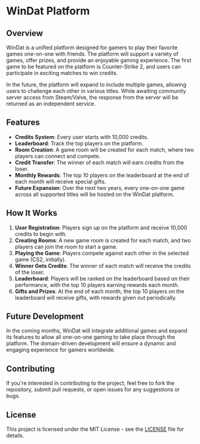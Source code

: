 # WinDat Platform

## Overview
WinDat is a unified platform designed for gamers to play their favorite games one-on-one with friends. The platform will support a variety of games, offer prizes, and provide an enjoyable gaming experience. The first game to be featured on the platform is Counter-Strike 2, and users can participate in exciting matches to win credits.

In the future, the platform will expand to include multiple games, allowing users to challenge each other in various titles. While awaiting community server access from Steam/Valve, the response from the server will be returned as an independent service.

## Features
- **Credits System**: Every user starts with 10,000 credits.
- **Leaderboard**: Track the top players on the platform.
- **Room Creation**: A game room will be created for each match, where two players can connect and compete.
- **Credit Transfer**: The winner of each match will earn credits from the loser.
- **Monthly Rewards**: The top 10 players on the leaderboard at the end of each month will receive special gifts.
- **Future Expansion**: Over the next two years, every one-on-one game across all supported titles will be hosted on the WinDat platform.

## How It Works
1. **User Registration**: Players sign up on the platform and receive 10,000 credits to begin with.
2. **Creating Rooms**: A new game room is created for each match, and two players can join the room to start a game.
3. **Playing the Game**: Players compete against each other in the selected game (CS2, initially). 
4. **Winner Gets Credits**: The winner of each match will receive the credits of the loser.
5. **Leaderboard**: Players will be ranked on the leaderboard based on their performance, with the top 10 players earning rewards each month.
6. **Gifts and Prizes**: At the end of each month, the top 10 players on the leaderboard will receive gifts, with rewards given out periodically.

## Future Development
In the coming months, WinDat will integrate additional games and expand its features to allow all one-on-one gaming to take place through the platform. The domain-driven development will ensure a dynamic and engaging experience for gamers worldwide.

## Contributing
If you're interested in contributing to the project, feel free to fork the repository, submit pull requests, or open issues for any suggestions or bugs.

## License
This project is licensed under the MIT License - see the [LICENSE](LICENSE) file for details.
